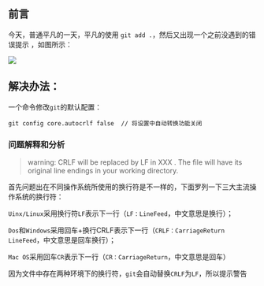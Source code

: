 ## 前言

今天，普通平凡的一天，平凡的使用 `git add .`，然后又出现一个之前没遇到的错误提示 ，如图所示：

![](https://tva1.sinaimg.cn/large/007S8ZIlgy1gfg30v907ij31nm08wjso.jpg)

## 解决办法：

一个命令修改`git`的默认配置：

```
git config core.autocrlf false  // 将设置中自动转换功能关闭
```

### 问题解释和分析

> warning: CRLF will be replaced by LF in XXX . The file will have its original line endings in your working directory.

首先问题出在不同操作系统所使用的换行符是不一样的，下面罗列一下三大主流操作系统的换行符：

`Uinx/Linux`采用换行符`LF`表示下一行（`LF：LineFeed`，中文意思是换行）；

`Dos`和`Windows`采用回车+换行CRLF表示下一行（`CRLF：CarriageReturn LineFeed`，中文意思是回车换行）；

`Mac OS`采用回车`CR`表示下一行（`CR：CarriageReturn`，中文意思是回车）

因为文件中存在两种环境下的换行符，`git`会自动替换`CRLF`为`LF`，所以提示警告